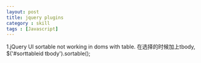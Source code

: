 ```yaml
---
layout: post
title: jquery plugins
category : skill
tags : [Javascript]
---
```

1.jQuery UI sortable not working in doms with table. 在选择的时候加上tbody, $('#sorttableid tbody').sortable();
[]()

